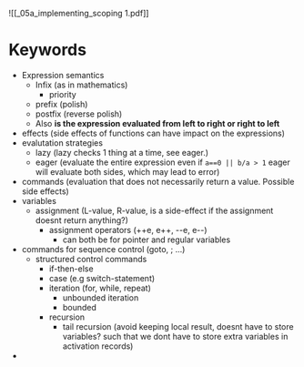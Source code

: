 ![[_05a_implementing_scoping 1.pdf]]


# Keywords
* Expression semantics
	* Infix  (as in mathematics)
		* priority
	* prefix (polish)
	* postfix (reverse polish)
	* Also **is the expression evaluated from left to right or right to left**
* effects (side effects of functions can have impact on the expressions)
* evalutation strategies
	* lazy (lazy checks 1 thing at a time, see eager.)
	* eager (evaluate the entire expression even if `a==0 || b/a > 1` eager will evaluate both sides, which may lead to error)
* commands (evaluation that does not necessarily return a value. Possible side effects)
* variables
	* assignment (L-value, R-value, is a side-effect if the assignment doesnt return anything?)
		* assignment operators (++e, e++, --e, e--)
			* can both be for pointer and regular variables
* commands for sequence control (goto, ; ...)
	* structured control commands
		* if-then-else
		* case (e.g switch-statement)
		* iteration (for, while, repeat)
			* unbounded iteration
			* bounded
		* recursion
			* tail recursion (avoid keeping local result, doesnt have to store variables? such that we dont have to store extra variables in activation records)
* 